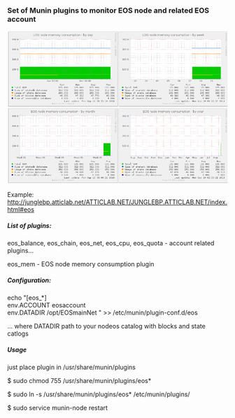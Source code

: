 ### Set of Munin plugins to monitor EOS node and related EOS account 

<img src="eosmem.png" alt="munin screenshot"/>

Example: http://junglebp.atticlab.net/ATTICLAB.NET/JUNGLEBP.ATTICLAB.NET/index.html#eos

##### List of plugins: 
eos_balance, eos_chain, eos_net, eos_cpu, eos_quota - account related plugins...


eos_mem - EOS node memory consumption plugin

##### Configuration: 
echo "[eos_*]  
env.ACCOUNT eosaccount  
env.DATADIR /opt/EOSmainNet
" >> /etc/munin/plugin-conf.d/eos

...
where DATADIR path to your nodeos catalog with blocks and state catlogs

##### Usage
just place plugin in /usr/share/munin/plugins

$ sudo chmod 755 /usr/share/munin/plugins/eos*

$ sudo ln -s /usr/share/munin/plugins/eos* /etc/munin/plugins/

$ sudo service munin-node restart

